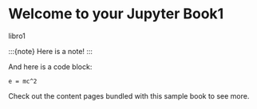 # Welcome to your Jupyter Book1


libro1

:::{note}
Here is a note!
:::

And here is a code block:

```
e = mc^2
```

Check out the content pages bundled with this sample book to see more.

